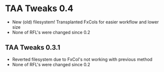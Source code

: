 # TAA Tweaks 0.4
- New (old) filesystem! Transplanted FxCols for easier workflow and lower size
- None of RFL's were changed since 0.2

## TAA Tweaks 0.3.1
- Reverted filesystem due to FxCol's not working with previous method
- None of RFL's were changed since 0.2